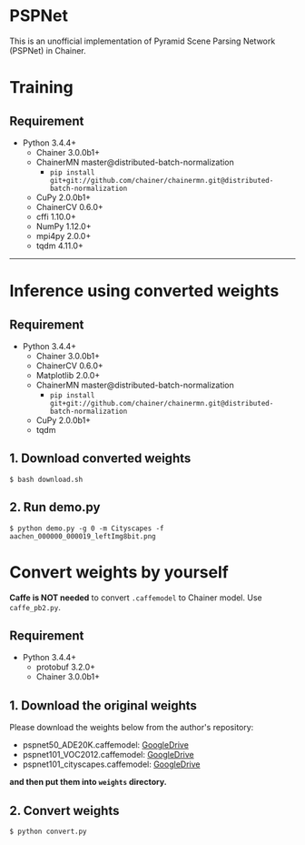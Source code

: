 PSPNet
======

This is an unofficial implementation of Pyramid Scene Parsing Network (PSPNet) in Chainer.

# Training

## Requirement

- Python 3.4.4+
    - Chainer 3.0.0b1+
    - ChainerMN master@distributed-batch-normalization
        - `pip install git+git://github.com/chainer/chainermn.git@distributed-batch-normalization`
    - CuPy 2.0.0b1+
    - ChainerCV 0.6.0+
    - cffi 1.10.0+
    - NumPy 1.12.0+
    - mpi4py 2.0.0+
    - tqdm 4.11.0+

---

# Inference using converted weights

## Requirement

- Python 3.4.4+
    - Chainer 3.0.0b1+
    - ChainerCV 0.6.0+
    - Matplotlib 2.0.0+
    - ChainerMN master@distributed-batch-normalization
        - `pip install git+git://github.com/chainer/chainermn.git@distributed-batch-normalization`
    - CuPy 2.0.0b1+
    - tqdm

## 1. Download converted weights

```
$ bash download.sh
```

## 2. Run demo.py

```
$ python demo.py -g 0 -m Cityscapes -f aachen_000000_000019_leftImg8bit.png
```

# Convert weights by yourself

**Caffe is NOT needed** to convert `.caffemodel` to Chainer model. Use `caffe_pb2.py`.

## Requirement

- Python 3.4.4+
    - protobuf 3.2.0+
    - Chainer 3.0.0b1+

## 1. Download the original weights

Please download the weights below from the author's repository:

- pspnet50\_ADE20K.caffemodel: [GoogleDrive](https://drive.google.com/open?id=0BzaU285cX7TCN1R3QnUwQ0hoMTA)
- pspnet101\_VOC2012.caffemodel: [GoogleDrive](https://drive.google.com/open?id=0BzaU285cX7TCNVhETE5vVUdMYk0)
- pspnet101\_cityscapes.caffemodel: [GoogleDrive](https://drive.google.com/open?id=0BzaU285cX7TCT1M3TmNfNjlUeEU)

**and then put them into `weights` directory.**

## 2. Convert weights

```
$ python convert.py
```
